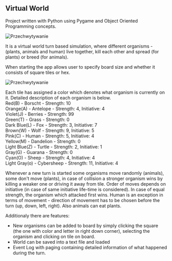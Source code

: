 <h2>Virtual World</h2>

Project written with Python using Pygame and Object Oriented Programming concepts.

![Przechwytywanie](https://user-images.githubusercontent.com/125133223/225217787-9397eb83-104d-4e76-b908-fc3827af0ae0.PNG)

It is a virtual world turn based simulation, where different organisms - (plants, animals and human) live together, kill each other and spread (for plants) or breed (for animals).



When starting the app allows user to specify board size and whether it consists of square tiles or hex.

![Przechwytywanie](https://user-images.githubusercontent.com/125133223/225218474-531161fa-63bf-41ba-8bac-f038261d48c5.PNG)


Each tile has assigned a color which denotes what organism is currently on it. Detailed description of each organism is below. <br/>
Red(B) - Borscht - Strength: 10 <br/>
Orange(A) - Antelope - Strength: 4, Initiative: 4 <br/>
Violet(J) - Berries - Strength: 99 <br/>
Green(T) - Grass - Strength: 0 <br/>
Dark Blue(L) - Fox - Strength: 3, Initiative: 7<br/>
Brown(W) - Wolf - Strength: 9, Initiative: 5<br/>
Pink(C) - Human - Strength: 5, Initiative: 4<br/>
Yellow(M) - Dandelion - Strength: 0<br/>
Light Blue(Z) - Turtle - Strength: 2, Initiative: 1<br/>
Gray(G) - Guarana - Strength: 0<br/>
Cyan(O) - Sheep - Strength: 4, Initiative: 4<br/>
Light Gray(o) - Cybersheep - Strength: 11, Initiative: 4<br/>

Whenever a new turn is started some organisms move randomly (animals), some don't move (plants), in case of collision a stronger organism wins by killing a weaker one or driving it away from tile. Order of moves depends on initiative (in case of same initiative life-time is considered). In case of equal strength, the organism which attacked first wins. Human is an exception in terms of movement - direction of movement has to be chosen before the turn (up, down, left, right). Also animals can eat plants.

Additionaly there are features:
- New organisms can be added to board by simply clicking the square (the one with color and letter in right down corner), selecting the organism and clicking on tile on board.
- World can be saved into a text file and loaded
- Event Log with paging containing detailed information of what happened during the turn.


